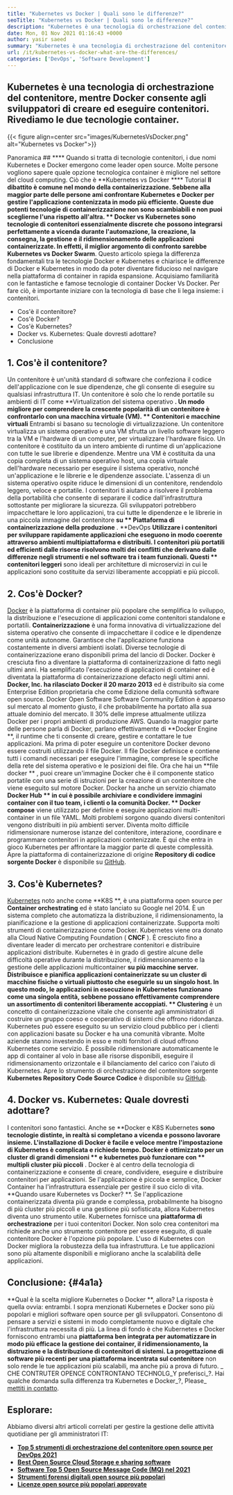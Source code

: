 ```yaml
---
title: "Kubernetes vs Docker | Quali sono le differenze?" 
seoTitle: "Kubernetes vs Docker | Quali sono le differenze?" 
description: "Kubernetes è una tecnologia di orchestrazione del contenitore, mentre Docker è una tecnologia per creare e eseguire contenitori. Rivediamo Kubernetes vs Docker." 
date: Mon, 01 Nov 2021 01:16:43 +0000
author: yasir saeed
summary: "Kubernetes è una tecnologia di orchestrazione del contenitore, mentre Docker consente agli sviluppatori di creare ed eseguire contenitori. Rivediamo le due tecnologie container." 
url: /it/kubernetes-vs-docker-what-are-the-differences/
categories: ['DevOps', 'Software Development']
---
```


## Kubernetes è una tecnologia di orchestrazione del contenitore, mentre Docker consente agli sviluppatori di creare ed eseguire contenitori. Rivediamo le due tecnologie container.

{{< figure align=center src="images/KubernetesVsDocker.png" alt="Kubernetes vs Docker">}}


Panoramica ## ****
Quando si tratta di tecnologie contenitori, i due nomi Kubernetes e Docker emergono come leader open source. Molte persone vogliono sapere quale opzione tecnologica container è migliore nel settore del cloud computing. Ciò che è **Kubernetes vs Docker  ****  Tutorial  **Il dibattito è comune nel mondo della containerizzazione. Sebbene alla maggior parte delle persone ami confrontare Kubernetes e Docker per gestire l'applicazione contenizzata in modo più efficiente. Queste due potenti tecnologie di containerizzazione non sono scambiabili e non puoi sceglierne l'una rispetto all'altra. **  Docker vs Kubernetes  **sono tecnologie di contenitori essenzialmente discrete che possono integrarsi perfettamente a vicenda durante l'automazione, la creazione, la consegna, la gestione e il ridimensionamento delle applicazioni containerizzate. In effetti, il miglior argomento di confronto sarebbe**   Kubernetes vs Docker Swarm**.
Questo articolo spiega la differenza fondamentali tra le tecnologie Docker e Kubernetes e chiarisce le differenze di Docker e Kubernetes in modo da poter diventare fiducioso nel navigare nella piattaforma di container in rapida espansione. Acquisiamo familiarità con le fantastiche e famose tecnologie di container Docker Vs Docker. Per fare ciò, è importante iniziare con la tecnologia di base che li lega insieme: i contenitori.
  * Cos'è il contenitore?
  * Cos'è Docker?
  * Cos'è Kubernetes?
  * Docker vs. Kubernetes: Quale dovresti adottare?
  * Conclusione

## 1.  **Cos'è il contenitore?** 
Un contenitore è un'unità standard di software che confeziona il codice dell'applicazione con le sue dipendenze, che gli consente di eseguire su qualsiasi infrastruttura IT. Un contenitore è solo che lo rende portatile su ambienti di IT come **Virtualization del sistema operativo **. Un modo migliore per comprendere la crescente popolarità di un contenitore è confrontarlo con una macchina virtuale (VM). ** Contenitori e macchine virtuali**  Entrambi si basano su tecnologie di virtualizzazione. Un contenitore virtualizza un sistema operativo e una VM sfrutta un livello software leggero tra la VM e l'hardware di un computer, per virtualizzare l'hardware fisico.
Un contenitore è costituito da un intero ambiente di runtime di un'applicazione con tutte le sue librerie e dipendenze. Mentre una VM è costituita da una copia completa di un sistema operativo host, una copia virtuale dell'hardware necessario per eseguire il sistema operativo, nonché un'applicazione e le librerie e le dipendenze associate. L'assenza di un sistema operativo ospite riduce le dimensioni di un contenitore, rendendolo leggero, veloce e portatile. I contenitori ti aiutano a risolvere il problema della portabilità che consente di separare il codice dall'infrastruttura sottostante per migliorare la sicurezza. Gli sviluppatori potrebbero impacchettare le loro applicazioni, tra cui tutte le dipendenze e le librerie in una piccola immagine del contenitore **su ** Piattaforma di containerizzazione della produzione** .
**DevOps **Utilizzare i contenitori per sviluppare rapidamente applicazioni che eseguono in modo coerente attraverso ambienti multipiattaforma e distribuiti. I contenitori più portatili ed efficienti dalle risorse risolvono molti dei conflitti che derivano dalle differenze negli strumenti e nel software tra i team funzionali. Questi ** contenitori leggeri**  sono ideali per architetture di microservizi in cui le applicazioni sono costituite da servizi liberamente accoppiati e più piccoli.

## 2.  **Cos'è Docker?** 
[Docker][1] è la piattaforma di container più popolare che semplifica lo sviluppo, la distribuzione e l'esecuzione di applicazioni come contenitori standalone e portatili.  **Containerizzazione**  è una forma innovativa di virtualizzazione del sistema operativo che consente di impacchettare il codice e le dipendenze come unità autonome. Garantisce che l'applicazione funziona costantemente in diversi ambienti isolati. Diverse tecnologie di containerizzazione erano disponibili prima del lancio di Docker. Docker è cresciuta fino a diventare la piattaforma di containerizzazione di fatto negli ultimi anni. Ha semplificato l'esecuzione di applicazioni di container ed è diventata la piattaforma di containerizzazione defacto negli ultimi anni.
**Docker, Inc. ha rilasciato Docker il 20 marzo 2013** ed è distribuito sia come Enterprise Edition proprietaria che come Edizione della comunità software open source. Docker Open Software Software Community Edition è apparso sul mercato al momento giusto, il che probabilmente ha portato alla sua attuale dominio del mercato. Il 30% delle imprese attualmente utilizza Docker per i propri ambienti di produzione AWS.
Quando la maggior parte delle persone parla di Docker, parlano effettivamente di **Docker Engine **, il runtime che ti consente di creare, gestire e contattare le tue applicazioni. Ma prima di poter eseguire un contenitore Docker devono essere costruiti utilizzando il file Docker. Il file Docker definisce e contiene tutti i comandi necessari per eseguire l'immagine, comprese le specifiche della rete del sistema operativo e le posizioni dei file. Ora che hai un  **file docker ** , puoi creare un'immagine Docker che è il componente statico portatile con una serie di istruzioni per la creazione di un contenitore che viene eseguito sul motore Docker. Docker ha anche un servizio chiamato  **Docker Hub **  in cui è possibile archiviare e condividere immagini container con il tuo team, i clienti o la comunità Docker. ** Docker compose**  viene utilizzato per definire e eseguire applicazioni multi-container in un file YAML.
Molti problemi sorgono quando diversi contenitori vengono distribuiti in più ambienti server. Diventa molto difficile ridimensionare numerose istanze del contenitore, interazione, coordinare e programmare contenitori in applicazioni contenizzate. È qui che entra in gioco Kubernetes per affrontare la maggior parte di queste complessità. Apre la piattaforma di containerizzazione di origine  **Repository di codice sorgente Docker**  è disponibile su [GitHub][2].

## 3.  **Cos'è Kubernetes?** 
[Kubernetes][3] noto anche come **K8S **, è una piattaforma open source per  **Container orchestrating**   ed è stato lanciato su Google nel 2014. È un sistema completo che automatizza la distribuzione, il ridimensionamento, la pianificazione e la gestione di applicazioni containerizzate. Supporta molti strumenti di containerizzazione come Docker. Kubernetes viene ora donato alla Cloud Native Computing Foundation ( **CNCF** ). È cresciuto fino a diventare leader di mercato per orchestrare contenitori e distribuire applicazioni distribuite.
Kubernetes è in grado di gestire alcune delle difficoltà operative durante la distribuzione, il ridimensionamento e la gestione delle applicazioni multicontainer **su più macchine server. Distribuisce e pianifica applicazioni containerizzate su un cluster di macchine fisiche o virtuali piuttosto che eseguirle su un singolo host. In questo modo, le applicazioni in esecuzione in Kubernetes funzionano come una singola entità, sebbene possano effettivamente comprendere un assortimento di contenitori liberamente accoppiati. ** Clustering**  è un concetto di containerizzazione vitale che consente agli amministratori di costruire un gruppo coeso e cooperativo di sistemi che offrono ridondanza.
Kubernetes può essere eseguito su un servizio cloud pubblico per i clienti con applicazioni basate su Docker e ha una comunità vibrante. Molte aziende stanno investendo in esso e molti fornitori di cloud offrono Kubernetes come servizio. È possibile ridimensionare automaticamente le app di container al volo in base alle risorse disponibili, eseguire il ridimensionamento orizzontale e il bilanciamento del carico con l'aiuto di Kubernetes. Apre lo strumento di orchestrazione del contenitore sorgente  **Kubernetes Repository Code Source Codice**  è disponibile su [GitHub][4].

## 4. Docker vs. Kubernetes: Quale dovresti adottare?
I contenitori sono fantastici. Anche se **Docker e K8S Kubernetes  **sono tecnologie distinte, in realtà si completano a vicenda e possono lavorare insieme. L'installazione di Docker è facile e veloce mentre l'impostazione di Kubernetes è complicata e richiede tempo. Docker è ottimizzato per un cluster di grandi dimensioni **  e kubernetes può funzionare con ** multipli cluster più piccoli** . Docker è al centro della tecnologia di containerizzazione e consente di creare, condividere, eseguire e distribuire contenitori per applicazioni. Se l'applicazione è piccola e semplice, Docker Container ha l'infrastruttura essenziale per gestire il suo ciclo di vita.
**Quando usare Kubernetes vs Docker? **. Se l'applicazione containerizzata diventa più grande e complessa, probabilmente ha bisogno di più cluster più piccoli e una gestione più sofisticata, allora Kubernetes diventa uno strumento utile. Kubernetes fornisce una  **piattaforma di orchestrazione**  per i tuoi contenitori Docker. Non solo crea contenitori ma richiede anche uno strumento contenitore per essere eseguito, di quale contenitore Docker è l'opzione più popolare. L'uso di Kubernetes con Docker migliora la robustezza della tua infrastruttura. Le tue applicazioni sono più altamente disponibili e migliorano anche la scalabilità delle applicazioni.

##  **Conclusione:**    {#4a1a}
**Qual è la scelta migliore Kubernetes o Docker **, allora? La risposta è quella ovvia: entrambi. I sopra menzionati Kubernetes e Docker sono più popolari e migliori software open source per gli sviluppatori. Consentono di pensare a servizi e sistemi in modo completamente nuovo e digitale che l'infrastruttura necessita di più. La linea di fondo è che Kubernetes e Docker forniscono entrambi una **piattaforma ben integrata  **per automatizzare in modo più efficace la gestione dei container, il ridimensionamento, la distruzione e la distribuzione di contenitori di sistemi. La progettazione di software più recenti per una piattaforma**   incentrata sul contenitore** non solo rende le tue applicazioni più scalabili, ma anche più a prova di futuro.
_ CHE CONTRUTER OPENCE CONTRONTANO TECHNOLG_Y preferisci_?. Hai qualche domanda sulla differenza tra Kubernetes e Docker_?, Please_ [mettiti in contatto][5].

## Esplorare:
Abbiamo diversi altri articoli correlati per gestire la gestione delle attività quotidiane per gli amministratori IT:
  * **[Top 5 strumenti di orchestrazione del contenitore open source per DevOps 2021][6]**
  * **[Best Open Source Cloud Storage e sharing software][7]**
  * **[Software Top 5 Open Source Message Code (MQ) nel 2021][8]**
  * **[Strumenti forensi digitali open source più popolari][9]**
  * **[Licenze open source più popolari approvate][10]**

  
[1]: https://www.docker.com/
[2]: https://github.com/docker
[3]: https://kubernetes.io/
[4]: https://github.com/kubernetes/kubernetes
[5]: mailto:yasir.saeed@aspose.com
[6]: https://blog.containerize.com/devops/top-5-open-source-container-orchestration-tools-for-devops-in-2021/
[7]: https://products.containerize.com/backup-and-sync/
[8]: https://blog.containerize.com/message-queue-software/top-5-open-source-message-queue-software-in-2021/
[9]: https://blog.containerize.com/digital-forensic-tools/top-5-open-source-digital-forensic-tools-in-2021/
[10]: https://blog.containerize.com/licenses-standards/top-5-most-popular-osi-approved-open-source-licenses-of-2021/

